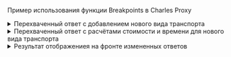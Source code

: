 Пример использования функции Breakpoints в Charles Proxy

<details>
<summary>Перехваченный ответ с добавлением нового вида транспорта</summary>

![imageup.ru](https://imageup.ru/img79/4582401/skrinshot-s-izmenennym-zaprosom-vidov-transporta-iz-charles.jpg)
</details>

<details>
<summary>Перехваченный ответ с расчётами стоимости и времени для нового вида транспорта</summary>

![imageup.ru](https://imageup.ru/img33/4582406/skrinshot-s-izmenennym-zaprosom-rascheta-stoimosti-i-dlitelnosti-poezdki-iz-charles.jpg)
</details>

<details>
<summary>Результат отображениея на фронте измененных ответов</summary>

![imageup.ru](https://imageup.ru/img53/4582390/break-3.jpg)
</details>
